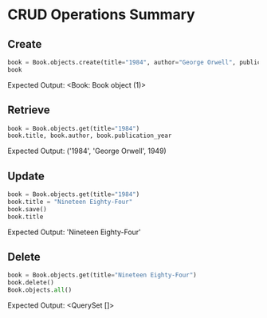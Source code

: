 # CRUD Operations Summary

## Create
```python
book = Book.objects.create(title="1984", author="George Orwell", publication_year=1949)
book
```
Expected Output: <Book: Book object (1)>

## Retrieve
```python
book = Book.objects.get(title="1984")
book.title, book.author, book.publication_year
```
Expected Output: ('1984', 'George Orwell', 1949)

## Update
```python
book = Book.objects.get(title="1984")
book.title = "Nineteen Eighty-Four"
book.save()
book.title
```
Expected Output: 'Nineteen Eighty-Four'

## Delete
```python
book = Book.objects.get(title="Nineteen Eighty-Four")
book.delete()
Book.objects.all()
```
Expected Output: <QuerySet []>
